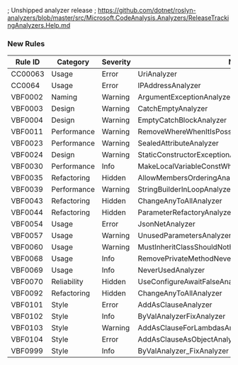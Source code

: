 ﻿; Unshipped analyzer release
; https://github.com/dotnet/roslyn-analyzers/blob/master/src/Microsoft.CodeAnalysis.Analyzers/ReleaseTrackingAnalyzers.Help.md

### New Rules
Rule ID | Category | Severity | Notes
--------|----------|----------|-------
CC00063 | Usage | Error | UriAnalyzer
CC0064 | Usage | Error | IPAddressAnalyzer
VBF0002 | Naming | Warning | ArgumentExceptionAnalyzer
VBF0003 | Design | Warning | CatchEmptyAnalyzer
VBF0004 | Design | Warning | EmptyCatchBlockAnalyzer
VBF0011 | Performance | Warning | RemoveWhereWhenItIsPossibleAnalyzer
VBF0023 | Performance | Warning | SealedAttributeAnalyzer
VBF0024 | Design | Warning | StaticConstructorExceptionAnalyzer
VBF0030 | Performance | Info | MakeLocalVariableConstWhenPossibleAnalyzer
VBF0035 | Refactoring | Hidden | AllowMembersOrderingAnalyzer
VBF0039 | Performance | Warning | StringBuilderInLoopAnalyzer
VBF0043 | Refactoring | Hidden | ChangeAnyToAllAnalyzer
VBF0044 | Refactoring | Hidden | ParameterRefactoryAnalyzer
VBF0054 | Usage | Error | JsonNetAnalyzer
VBF0057 | Usage | Warning | UnusedParametersAnalyzer
VBF0060 | Usage | Warning | MustInheritClassShouldNotHavePublicConstructorsAnalyzer
VBF0068 | Usage | Info | RemovePrivateMethodNeverUsedAnalyzer
VBF0069 | Usage | Info | NeverUsedAnalyzer
VBF0070 | Reliability | Hidden | UseConfigureAwaitFalseAnalyzer
VBF0092 | Refactoring | Hidden | ChangeAnyToAllAnalyzer
VBF0101 | Style | Error | AddAsClauseAnalyzer
VBF0102 | Style | Info | ByValAnalyzerFixAnalyzer
VBF0103 | Style | Warning | AddAsClauseForLambdasAnalyzer
VBF0104 | Style | Error | AddAsClauseAsObjectAnalyzer
VBF0999 | Style | Info | ByValAnalyzer_FixAnalyzer
